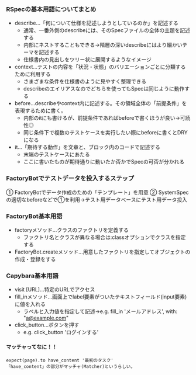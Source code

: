 ### RSpecの基本用語についてまとめ
- describe…「何について仕様を記述しようとしているのか」を記述する
  - 通常、一番外側のdescribeには、そのSpecファイルの全体の主題を記述する
  - 内部にネストすることもできる→階層の深いdescribeにはより細かいテーマを記述する
  - 仕様書内の見出しをツリー状に展開するようなイメージ
- context…テストの内容を「状況・状態」のバリエーションごとに分類するために利用する
  - さまざまな条件を仕様書のように見やすく整理できる
  - describeのエイリアスなのでどちらを使ってもSpecは同じように動作する
- before…describeやcontext内に記述する。その領域全体の「前提条件」を表現するために書く。
  - 内部のitにも書けるが、前提条件であればbeforeで書くほうが良い→可読性◎
  - 同じ条件下で複数のテストケースを実行したい際にbeforeに書くとDRYになる
- it…「期待する動作」を文章と、ブロック内のコードで記述する
  - 末端のテストケースにあたる
  - ここに書いたものが期待通りに動いたか否かでSpecの可否が分かれる
### FactoryBotでテストデータを投入するステップ
① FactoryBotでデータ作成のための「テンプレート」を用意
② SystemSpecの適切なbeforeなどで①を利用→テスト用データベースにテスト用データ投入
### FactoryBot基本用語
- factoryメソッド…クラスのファクトリを定義する
  - ファクトリ名とクラスが異なる場合は:classオプションでクラスを指定する
- FactoryBot.createメソッド…用意したファクトリを指定してオブジェクトの作成・登録をする
### Capybara基本用語
- visit [URL]…特定のURLでアクセス
- fill_inメソッド…画面上でlabel要素がついたテキストフィールド(input要素)に値を入れる
  - ラベルと入力値を指定して記述→e.g. fill_in 'メールアドレス', with: "a@example.com"
- click_button…ボタンを押す
  - e.g. click_button 'ログインする'
#### マッチャってなに！！
```
expect(page).to have_content '最初のタスク'
「have_content」の部分がマッチャ(Matcher)というらしい。
```